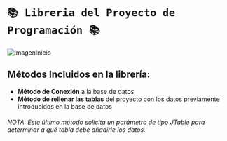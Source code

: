 #  `📚 Libreria del Proyecto de Programación 📚`
![imagenInicio](https://media.discordapp.net/attachments/830402260336508938/983379763156631562/pngegg_1.png)

## Métodos Incluidos en la librería:
- **Método de Conexión** a la base de datos
- **Método de rellenar las tablas** del proyecto con los datos previamente introducidos en la base de datos
###### NOTA: Este último método solicita un parámetro de tipo JTable para determinar a qué tabla debe añadirle los datos.
